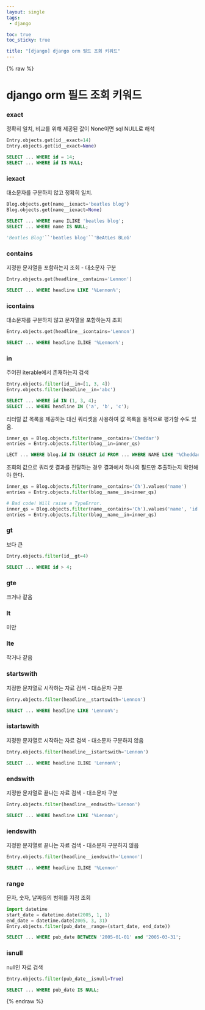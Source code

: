 ```yaml
---
layout: single
tags: 
 - django

toc: true
toc_sticky: true

title: "[django] django orm 필드 조회 키워드"
---
```


{% raw %}


# django orm 필드 조회 키워드 

### exact

정확히 일치, 비교를 위해 제공된 값이 None이면 sql NULL로 해석

```python
Entry.objects.get(id__exact=14)
Entry.objects.get(id__exact=None)
```

```sql
SELECT ... WHERE id = 14;
SELECT ... WHERE id IS NULL;
```

### iexact

대소문자를 구분하지 않고 정확히 일치.

```python
Blog.objects.get(name__iexact='beatles blog')
Blog.objects.get(name__iexact=None)
```

```sql
SELECT ... WHERE name ILIKE 'beatles blog';
SELECT ... WHERE name IS NULL;
```

```python
'Beatles Blog'``'beatles blog'``'BeAtLes BLoG'
```

### contains

지정한 문자열을 포함하는지 조회 - 대소문자 구분

```python
Entry.objects.get(headline__contains='Lennon')
```

```sql
SELECT ... WHERE headline LIKE '%Lennon%';
```



### icontains

대소문자를 구분하지 않고 문자열을 포함하는지 조회

```python
Entry.objects.get(headline__icontains='Lennon')
```

```sql
SELECT ... WHERE headline ILIKE '%Lennon%';
```

### in

주어진 iterable에서 존재하는지 검색

```python
Entry.objects.filter(id__in=[1, 3, 4])
Entry.objects.filter(headline__in='abc')
```

```sql
SELECT ... WHERE id IN (1, 3, 4);
SELECT ... WHERE headline IN ('a', 'b', 'c');
```

리터럴 값 목록을 제공하는 대신 쿼리셋을 사용하여 값 목록을 동적으로 평가할 수도 있음.

```python
inner_qs = Blog.objects.filter(name__contains='Cheddar')
entries = Entry.objects.filter(blog__in=inner_qs)
```

```sql
LECT ... WHERE blog.id IN (SELECT id FROM ... WHERE NAME LIKE '%Cheddar%')
```

조회의 값으로  쿼리셋 결과를 전달하는 경우 결과에서 하나의 필드만 추출하는지 확인해야 한다.

```python
inner_qs = Blog.objects.filter(name__contains='Ch').values('name')
entries = Entry.objects.filter(blog__name__in=inner_qs)
```

```python
# Bad code! Will raise a TypeError.
inner_qs = Blog.objects.filter(name__contains='Ch').values('name', 'id')
entries = Entry.objects.filter(blog__name__in=inner_qs)
```

### gt

보다 큰

```python
Entry.objects.filter(id__gt=4)
```

```sql
SELECT ... WHERE id > 4;
```

### gte

크거나 같음

### lt

미만

### lte

작거나 같음

### startswith

지정한 문자열로 시작하는 자료 검색 - 대소문자 구분

```python
Entry.objects.filter(headline__startswith='Lennon')
```

```sql
SELECT ... WHERE headline LIKE 'Lennon%';
```

### istartswith

지정한 문자열로 시작하는 자료 검색 - 대소문자 구분하지 않음

```python
Entry.objects.filter(headline__istartswith='Lennon')
```

```sql
SELECT ... WHERE headline ILIKE 'Lennon%';
```

### endswith

지정한 문자열로 끝나는 자료 검색 - 대소문자 구분

```python
Entry.objects.filter(headline__endswith='Lennon')
```

```sql
SELECT ... WHERE headline LIKE '%Lennon';
```

### iendswith

지정한 문자열로 끝나는 자료 검색 - 대소문자 구분하지 않음

```python
Entry.objects.filter(headline__iendswith='Lennon')
```

```sql
SELECT ... WHERE headline ILIKE '%Lennon'
```

### range

문자, 숫자, 날짜등의 범위를 지정 조회

```python
import datetime
start_date = datetime.date(2005, 1, 1)
end_date = datetime.date(2005, 3, 31)
Entry.objects.filter(pub_date__range=(start_date, end_date))
```

```sql
SELECT ... WHERE pub_date BETWEEN '2005-01-01' and '2005-03-31';
```

### isnull

null인 자료 검색

```python
Entry.objects.filter(pub_date__isnull=True)
```

```sql
SELECT ... WHERE pub_date IS NULL;
```



{% endraw %}

